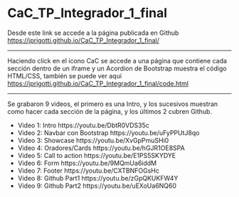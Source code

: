 # CaC_TP_Integrador_1_final
Desde este link se accede a la página publicada en Github
https://jprigotti.github.io/CaC_TP_Integrador_1_final/

<hr>

Haciendo click en el ícono CaC se accede a una página que contiene cada sección dentro de un iframe y un Acordion de Bootstrap muestra el código HTML/CSS, también se puede ver aquí https://jprigotti.github.io/CaC_TP_Integrador_1_final/code.html

<hr>

Se grabaron 9 videos, el primero es una Intro, y los sucesivos muestran como hacer cada sección de la página, y los últimos 2 cubren Github.
<ul>
  <li>Video 1: Intro https://youtu.be/DbtR0VDS35c</li>
  <li>Video 2: Navbar con Bootstrap https://youtu.be/uFyPPUtJ8qo</li>
  <li>Video 3: Showcase https://youtu.be/XvGpPmuSHi0</li>
  <li>Video 4: Oradores/Cards https://youtu.be/hGJR1OE8SPA</li>
  <li>Video 5: Call to action https://youtu.be/E1PS5SKYDYE</li>
  <li>Video 6: Form https://youtu.be/9MQmUa6iddM</li>
  <li>Video 7: Footer https://youtu.be/CXTBNFOGsHc</li>
  <li>Video 8: Github Part1 https://youtu.be/zGpQKUKFW4Y</li>
  <li>Video 9: Github Part2 https://youtu.be/uEXoUa6NQ60</li>


